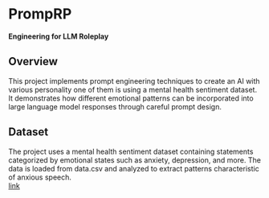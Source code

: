 # PrompRP  
**Engineering for LLM Roleplay**

## Overview
This project implements prompt engineering techniques to create an AI with various personality one of them is using a mental health sentiment dataset. It demonstrates how different emotional patterns can be incorporated into large language model responses through careful prompt design.  

## Dataset
The project uses a mental health sentiment dataset containing statements categorized by emotional states such as anxiety, depression, and more. The data is loaded from data.csv and analyzed to extract patterns characteristic of anxious speech.  
[link](https://www.kaggle.com/datasets/suchintikasarkar/sentiment-analysis-for-mental-health/data)